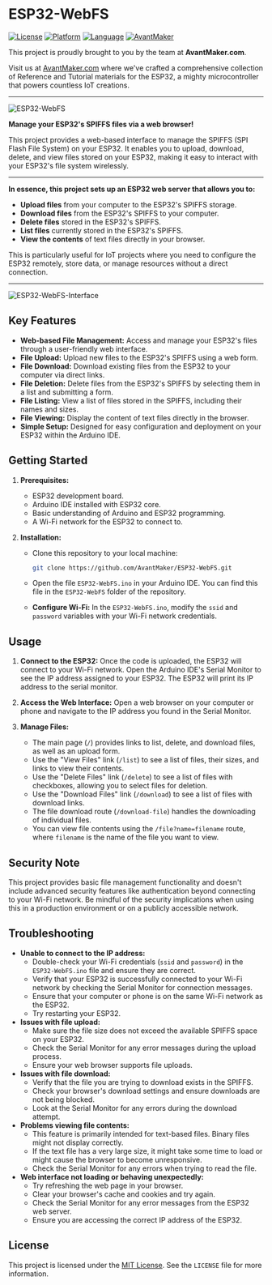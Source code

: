 # ESP32-WebFS

[![License](https://img.shields.io/badge/License-MIT-yellow.svg)](https://opensource.org/licenses/MIT)
[![Platform](https://img.shields.io/badge/Platform-ESP32-blue.svg)](https://www.espressif.com/en/products/socs/esp32)
[![Language](https://img.shields.io/badge/Language-Arduino-teal.svg)](https://www.arduino.cc/)
[![AvantMaker](https://img.shields.io/badge/By-AvantMaker-red.svg)](https://www.avantmaker.com)

This project is proudly brought to you by the team at **AvantMaker.com**.

Visit us at [AvantMaker.com](https://www.avantmaker.com) where we've crafted a comprehensive collection of Reference and Tutorial materials for the ESP32, a mighty microcontroller that powers countless IoT creations.

---
![ESP32-WebFS](https://avantmaker.com/wp-content/uploads/2025/03/Simplifying-SPIFFS-File-Management-for-Your-ESP32-Projects.jpg)

**Manage your ESP32's SPIFFS files via a web browser!**

This project provides a web-based interface to manage the SPIFFS (SPI Flash File System) on your ESP32. It enables you to upload, download, delete, and view files stored on your ESP32, making it easy to interact with your ESP32's file system wirelessly.

---
**In essence, this project sets up an ESP32 web server that allows you to:**

* **Upload files** from your computer to the ESP32's SPIFFS storage.
* **Download files** from the ESP32's SPIFFS to your computer.
* **Delete files** stored in the ESP32's SPIFFS.
* **List files** currently stored in the ESP32's SPIFFS.
* **View the contents** of text files directly in your browser.

This is particularly useful for IoT projects where you need to configure the ESP32 remotely, store data, or manage resources without a direct connection.

---
![ESP32-WebFS-Interface](https://avantmaker.com/wp-content/uploads/2025/03/ESP32-WebFS-Home.jpg)



## Key Features

* **Web-based File Management:** Access and manage your ESP32's files through a user-friendly web interface.
* **File Upload:** Upload new files to the ESP32's SPIFFS using a web form.
* **File Download:** Download existing files from the ESP32 to your computer via direct links.
* **File Deletion:** Delete files from the ESP32's SPIFFS by selecting them in a list and submitting a form.
* **File Listing:** View a list of files stored in the SPIFFS, including their names and sizes.
* **File Viewing:** Display the content of text files directly in the browser.
* **Simple Setup:** Designed for easy configuration and deployment on your ESP32 within the Arduino IDE.

## Getting Started

1.  **Prerequisites:**

    * ESP32 development board.
    * Arduino IDE installed with ESP32 core.
    * Basic understanding of Arduino and ESP32 programming.
    * A Wi-Fi network for the ESP32 to connect to.
2.  **Installation:**

    * Clone this repository to your local machine:

        ```bash
        git clone https://github.com/AvantMaker/ESP32-WebFS.git
        ```

    * Open the file `ESP32-WebFS.ino`  in your Arduino IDE. You can find this file in the `ESP32-WebFS` folder of the repository.
    * **Configure Wi-Fi:** In the  `ESP32-WebFS.ino`, modify the `ssid` and `password` variables with your Wi-Fi network credentials.

## Usage

1.  **Connect to the ESP32:** Once the code is uploaded, the ESP32 will connect to your Wi-Fi network. Open the Arduino IDE's Serial Monitor to see the IP address assigned to your ESP32. The ESP32 will print its IP address to the serial monitor.
2.  **Access the Web Interface:** Open a web browser on your computer or phone and navigate to the IP address you found in the Serial Monitor.
3.  **Manage Files:**

    * The main page (`/`) provides links to list, delete, and download files, as well as an upload form.
    * Use the "View Files" link (`/list`) to see a list of files, their sizes, and links to view their contents.
    * Use the "Delete Files" link (`/delete`) to see a list of files with checkboxes, allowing you to select files for deletion.
    * Use the "Download Files" link (`/download`) to see a list of files with download links.
    * The file download route (`/download-file`) handles the downloading of individual files.
    * You can view file contents using the `/file?name=filename` route, where `filename` is the name of the file you want to view.

## Security Note

This project provides basic file management functionality and doesn't include advanced security features like authentication beyond connecting to your Wi-Fi network. Be mindful of the security implications when using this in a production environment or on a publicly accessible network.

## Troubleshooting

  * **Unable to connect to the IP address:**
      * Double-check your Wi-Fi credentials (`ssid` and `password`) in the `ESP32-WebFS.ino` file and ensure they are correct.
      * Verify that your ESP32 is successfully connected to your Wi-Fi network by checking the Serial Monitor for connection messages.
      * Ensure that your computer or phone is on the same Wi-Fi network as the ESP32.
      * Try restarting your ESP32.
  * **Issues with file upload:**
      * Make sure the file size does not exceed the available SPIFFS space on your ESP32.
      * Check the Serial Monitor for any error messages during the upload process.
      * Ensure your web browser supports file uploads.
  * **Issues with file download:**
      * Verify that the file you are trying to download exists in the SPIFFS.
      * Check your browser's download settings and ensure downloads are not being blocked.
      * Look at the Serial Monitor for any errors during the download attempt.
  * **Problems viewing file contents:**
      * This feature is primarily intended for text-based files. Binary files might not display correctly.
      * If the text file has a very large size, it might take some time to load or might cause the browser to become unresponsive.
      * Check the Serial Monitor for any errors when trying to read the file.
  * **Web interface not loading or behaving unexpectedly:**
      * Try refreshing the web page in your browser.
      * Clear your browser's cache and cookies and try again.
      * Check the Serial Monitor for any error messages from the ESP32 web server.
      * Ensure you are accessing the correct IP address of the ESP32.

## License

This project is licensed under the [MIT License](https://opensource.org/licenses/MIT). See the `LICENSE` file for more information.
